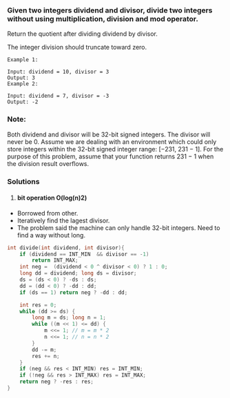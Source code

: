 ### Given two integers dividend and divisor, divide two integers without using multiplication, division and mod operator.

Return the quotient after dividing dividend by divisor.

The integer division should truncate toward zero.

```
Example 1:

Input: dividend = 10, divisor = 3
Output: 3
Example 2:

Input: dividend = 7, divisor = -3
Output: -2
```

### Note:

Both dividend and divisor will be 32-bit signed integers.
The divisor will never be 0.
Assume we are dealing with an environment which could only store integers within the 32-bit signed integer range: [−231,  231 − 1]. For the purpose of this problem, assume that your function returns 231 − 1 when the division result overflows.

### Solutions

1. #### bit operation O(log(n)2)

- Borrowed from other.
- Iteratively find the lagest divisor.
- The problem said the machine can only handle 32-bit integers. Need to find a way without long.

```c
int divide(int dividend, int divisor){
    if (dividend == INT_MIN  && divisor == -1)
        return INT_MAX;
    int neg =  (dividend < 0 ^ divisor < 0) ? 1 : 0;
    long dd = dividend; long ds = divisor;
    ds = (ds < 0) ? -ds : ds;
    dd = (dd < 0) ? -dd : dd;
    if (ds == 1) return neg ? -dd : dd;

    int res = 0;
    while (dd >= ds) {
        long m = ds; long n = 1;
        while ((m << 1) <= dd) {
            m <<= 1; // m = m * 2
            n <<= 1; // n = n * 2
        }
        dd -= m;
        res += n;
    }
    if (neg && res < INT_MIN) res = INT_MIN;
    if (!neg && res > INT_MAX) res = INT_MAX;
    return neg ? -res : res;
}
```
